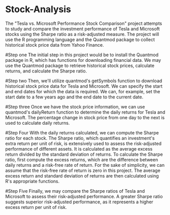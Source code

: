 # Stock-Analysis

The "Tesla vs. Microsoft Performance Stock Comparison" project attempts to study and compare the investment performance of Tesla and Microsoft stocks using the Sharpe ratio as a risk-adjusted measure. The project will use the R programming language and the Quantmod package to collect historical stock price data from Yahoo Finance.

#Step one
The initial step in this project would be to install the Quantmod package in R, which has functions for downloading financial data. We may use the Quantmod package to retrieve historical stock prices, calculate returns, and calculate the Sharpe ratio.

#Step two
Then, we'll utilize quantmod's getSymbols function to download historical stock price data for Tesla and Microsoft. We can specify the start and end dates for which the data is required. We can, for example, set the start date to a few years ago and the end date to the current date.

#Step three
Once we have the stock price information, we can use quantmod's dailyReturn function to determine the daily returns for Tesla and Microsoft. The percentage change in stock price from one day to the next is used to calculate daily returns.

#Step Four
With the daily returns calculated, we can compute the Sharpe ratio for each stock. The Sharpe ratio, which quantifies an investment's extra return per unit of risk, is extensively used to assess the risk-adjusted performance of different assets. It is calculated as the average excess return divided by the standard deviation of returns.
To calculate the Sharpe ratio, first compute the excess returns, which are the difference between daily returns and a risk-free rate of return. For the sake of simplicity, we can assume that the risk-free rate of return is zero in this project. The average excess return and standard deviation of returns are then calculated using R's appropriate functions.

#Step Five
Finally, we may compare the Sharpe ratios of Tesla and Microsoft to assess their risk-adjusted performance. A greater Sharpe ratio suggests superior risk-adjusted performance, as it represents a higher excess return per unit of risk.
